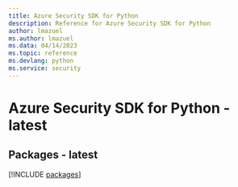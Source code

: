 ```yaml
---
title: Azure Security SDK for Python
description: Reference for Azure Security SDK for Python
author: lmazuel
ms.author: lmazuel
ms.data: 04/14/2023
ms.topic: reference
ms.devlang: python
ms.service: security
---
```

# Azure Security SDK for Python - latest
## Packages - latest
[!INCLUDE [packages](security-index.md)]